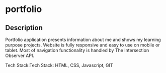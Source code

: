 # portfolio

## Description
Portfolio application presents information about me and shows my learning purpose projects. Website is fully responsive and easy to use on mobile or tablet. Most of navigation functionality is handled by The Intersection Observer API.

Tech Stack:Tech Stack: HTML, CSS, Javascript, GIT

